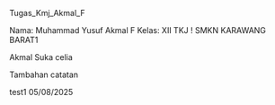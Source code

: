Tugas\_Kmj\_Akmal\_F

Nama: Muhammad Yusuf Akmal F
Kelas: XII TKJ !
SMKN KARAWANG BARAT1

Akmal Suka celia



Tambahan catatan

test1
05/08/2025
